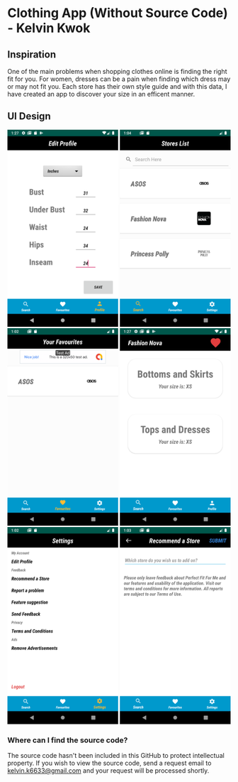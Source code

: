 # Clothing App (Without Source Code) - Kelvin Kwok



## Inspiration
One of the main problems when shopping clothes online is finding the right fit for you. For women, dresses can be a pain when finding which dress may or may not fit you. Each store has their own style guide and with this data, I have created an app to discover your size in an efficent manner.

## UI Design
<img src="images/edit_profile.png" width="250">                         <img src="images/stores_list.png" width="250">  <img src="images/favourites.png" width="250">        <img src="images/size.png" width="250"> <img src="images/settings.png" width="250">  <img src="images/recommendstore.png" width="250"> 


### Where can I find the source code?
The source code hasn't been included in this GitHub to protect intellectual property. If you wish to view the source code, send a request email to kelvin.k6633@gmail.com and your request will be processed shortly.


